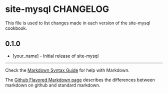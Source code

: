site-mysql CHANGELOG
====================

This file is used to list changes made in each version of the site-mysql cookbook.

0.1.0
-----
- [your_name] - Initial release of site-mysql

- - -
Check the [Markdown Syntax Guide](http://daringfireball.net/projects/markdown/syntax) for help with Markdown.

The [Github Flavored Markdown page](http://github.github.com/github-flavored-markdown/) describes the differences between markdown on github and standard markdown.
